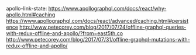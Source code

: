apollo-link-state: https://www.apollographql.com/docs/react/why-apollo.html#caching
https://www.apollographql.com/docs/react/advanced/caching.html#persistence
http://www.petecorey.com/blog/2017/07/24/offline-graphql-queries-with-redux-offline-and-apollo/?from=east5th.co
http://www.petecorey.com/blog/2017/07/31/offline-graphql-mutations-with-redux-offline-and-apollo/

